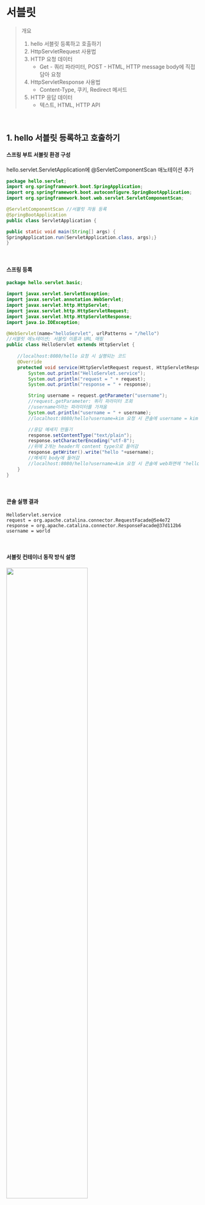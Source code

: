 # 서블릿
> 개요
> 1. hello 서블릿 등록하고 호출하기
> 2. HttpServletRequest 사용법
> 3. HTTP 요청 데이터
>     * Get - 쿼리 파라미터, POST - HTML, HTTP message body에 직접 담아 요청
> 4. HttpServletResponse 사용법
>     * Content-Type, 쿠키, Redirect 메서드
> 5. HTTP 응답 데이터
>     * 텍스트, HTML, HTTP API


<br>

## 1. hello 서블릿 등록하고 호출하기

#### 스프링 부트 서블릿 환경 구성

hello.servlet.ServletApplication에 @ServletComponentScan 애노테이션 추가
```java
package hello.servlet;
import org.springframework.boot.SpringApplication;
import org.springframework.boot.autoconfigure.SpringBootApplication;
import org.springframework.boot.web.servlet.ServletComponentScan;

@ServletComponentScan //서블릿 자동 등록
@SpringBootApplication
public class ServletApplication {

public static void main(String[] args) {
SpringApplication.run(ServletApplication.class, args);}
}
```

<br>

#### 스프링 등록
```java
package hello.servlet.basic;

import javax.servlet.ServletException;
import javax.servlet.annotation.WebServlet;
import javax.servlet.http.HttpServlet;
import javax.servlet.http.HttpServletRequest;
import javax.servlet.http.HttpServletResponse;
import java.io.IOException;

@WebServlet(name="helloServlet", urlPatterns = "/hello")
//서블릿 에노테이션; 서블릿 이름과 URL 매핑
public class HelloServlet extends HttpServlet {
    
    //localhost:8080/hello 요청 시 실행되는 코드
    @Override
    protected void service(HttpServletRequest request, HttpServletResponse response) throws ServletException, IOException {
        System.out.println("HelloServlet.service");
        System.out.println("request = " + request);
        System.out.println("response = " + response);

        String username = request.getParameter("username");
        //request.getParameter: 쿼리 파라미터 조회
        //username이라는 파라미터를 가져옴
        System.out.println("username = " + username);
        //localhost:8080/hello?username=kim 요청 시 콘솔에 username = kim 출력됨

        //응답 메세지 만들기
        response.setContentType("text/plain");
        response.setCharacterEncoding("utf-8");
        //위에 2개는 header의 content type으로 들어감
        response.getWriter().write("hello "+username);
        //메세지 body에 들어감
        //localhost:8080/hello?username=kim 요청 시 콘솔에 web화면에 "hello kim출력"
    }
}
```

<br>

#### 콘솔 실행 결과
```
HelloServlet.service
request = org.apache.catalina.connector.RequestFacade@5e4e72
response = org.apache.catalina.connector.ResponseFacade@37d112b6
username = world
```

<br>

#### 서블릿 컨테이너 동작 방식 설명

<img src="https://images.velog.io/images/sossont/post/c93073ee-d4a4-4fcb-b647-3093870d2380/image.png" width=65%></img>

1. spring 부트가 내장 톰켓 서버를 띄어주는데, 톰켓 서버는 서블릿 컨테이너 기능을 가지고 있다.
2. 서블릿 컨테이너에 helloServlet이 생성된다.
3. http 요청 메세지가 오면, 서버는 request와 reponse를 만들어서 helloServlet을 호출한다.
4. helloServlet의 service 메서드에서 필요한 작업 (response 메세지에 들어갈 값 입력 )을 실행한다.
5. service 메서드가 종료되면 WAS 서버가 response 정보를 가지고 response 메세지를 만들어서 웹 브라우저에 반환한다.

<br>

#### HTTP 요청 메시지 로그로 확인하기
application.properties에 다음과 같은 설정 추가               
logging.level.org.apache.coyote.http11=debug


<br>

## 2. HttpServletRequest 사용법
>서블릿은 개발자가 HTTP 요청 메시지를 편리하게 사용할 수 있도록 개발자 대신에 HTTP 요청 메시지를 파싱한다. 그리고 그 결과를 HttpServletRequest 객체에 담아서 제공한다. HttpServletRequest를 사용하면, HTTP 요청 메시지를 편리하게 조회할 수 있다

```java
package hello.servlet.basic.request;

import javax.servlet.ServletException;
import javax.servlet.annotation.WebServlet;
import javax.servlet.http.Cookie;
import javax.servlet.http.HttpServlet;
import javax.servlet.http.HttpServletRequest;
import javax.servlet.http.HttpServletResponse;
import java.io.IOException;

@WebServlet(name="requestHeaderServlet", urlPatterns = "/request-header")
public class RequestHeaderServlet extends HttpServlet {


    @Override
    protected void service(HttpServletRequest request, HttpServletResponse response) throws ServletException, IOException {

        printStartLine(request);
        printHeaders(request);
        printHeaderUtils(request);
        printEtc(request);
    }

    //start line 정보
    private static void printStartLine(HttpServletRequest request) {
        System.out.println("--- REQUEST-LINE - start ---");
        System.out.println("request.getMethod() = " + request.getMethod()); //GET
        System.out.println("request.getProtocol() = " + request.getProtocol()); //HTTP/1.1
        System.out.println("request.getScheme() = " + request.getScheme()); //http
        // http://localhost:8080/request-header
        System.out.println("request.getRequestURL() = " + request.getRequestURL());
        // /request-header
        System.out.println("request.getRequestURI() = " + request.getRequestURI());
        //username=hi
        System.out.println("request.getQueryString() = " +
                request.getQueryString());
        System.out.println("request.isSecure() = " + request.isSecure()); //https 사용 유무
        System.out.println("--- REQUEST-LINE - end ---");
        System.out.println();
    }

    //Header 모든 정보
    private void printHeaders(HttpServletRequest request) {
        System.out.println("--- Headers - start ---");

        request.getHeaderNames().asIterator()
                .forEachRemaining(headerName -> System.out.println(headerName + ": " + request.getHeader(headerName)));
        System.out.println("--- Headers - end ---");
        System.out.println();
    }

    //Header 편리한 조회
    private void printHeaderUtils(HttpServletRequest request) {
        System.out.println("--- Header 편의 조회 start ---");
        System.out.println("[Host 편의 조회]");
        System.out.println("request.getServerName() = " + request.getServerName()); //Host 헤더
        System.out.println("request.getServerPort() = " + request.getServerPort()); //Host 헤더
        System.out.println();

        System.out.println("[Accept-Language 편의 조회]");
        request.getLocales().asIterator()
                .forEachRemaining(locale -> System.out.println("locale = " +
                        locale));
        System.out.println("request.getLocale() = " + request.getLocale());  //가장 우선순위 언어
        System.out.println();

        System.out.println("[cookie 편의 조회]");
        if (request.getCookies() != null) {
            for (Cookie cookie : request.getCookies()) {
                System.out.println(cookie.getName() + ": " + cookie.getValue());
            }
        }
        System.out.println();

        System.out.println("[Content 편의 조회]");
        System.out.println("request.getContentType() = " +
                request.getContentType());
        System.out.println("request.getContentLength() = " +request.getContentLength());
        System.out.println("request.getCharacterEncoding() = " +
                request.getCharacterEncoding());
        System.out.println("--- Header 편의 조회 end ---");
        System.out.println();
    }

    //기타 정보
    private void printEtc(HttpServletRequest request) {
        System.out.println("--- 기타 조회 start ---");
        System.out.println("[Remote 정보]");
        System.out.println("request.getRemoteHost() = " +
                request.getRemoteHost()); //
        System.out.println("request.getRemoteAddr() = " +
                request.getRemoteAddr()); //
        System.out.println("request.getRemotePort() = " +
                request.getRemotePort()); //
        System.out.println();
        System.out.println("[Local 정보]");
        System.out.println("request.getLocalName() = " +
                request.getLocalName()); //
        System.out.println("request.getLocalAddr() = " +
                request.getLocalAddr()); //
        System.out.println("request.getLocalPort() = " +
                request.getLocalPort()); //
        System.out.println("--- 기타 조회 end ---");
        System.out.println();
    }
}

```

<br>

####  출력 결과
```
--- REQUEST-LINE - start ---
request.getMethod() = GET
request.getProtocol() = HTTP/1.1
request.getScheme() = http
request.getRequestURL() = http://localhost:8080/request-header
request.getRequestURI() = /request-header
request.getQueryString() = username=hello
request.isSecure() = false
--- REQUEST-LINE - end ---

--- Headers - start ---
host: localhost:8080
connection: keep-alive
cache-control: max-age=0
sec-ch-ua: "Chromium";v="88", "Google Chrome";v="88", ";Not A Brand";v="99"
sec-ch-ua-mobile: ?0
upgrade-insecure-requests: 1
user-agent: Mozilla/5.0 (Macintosh; Intel Mac OS X 11_2_0) AppleWebKit/537.36 
(KHTML, like Gecko) Chrome/88.0.4324.150 Safari/537.36
accept: text/html,application/xhtml+xml,application/xml;q=0.9,image/avif,image/
webp,image/apng,*/*;q=0.8,application/signed-exchange;v=b3;q=0.9
sec-fetch-site: none
sec-fetch-mode: navigatesec-fetch-user: ?1
sec-fetch-dest: document
accept-encoding: gzip, deflate, br
accept-language: ko,en-US;q=0.9,en;q=0.8,ko-KR;q=0.7
--- Headers - end ---

--- Header 편의 조회 start ---
[Host 편의 조회]
request.getServerName() = localhost
request.getServerPort() = 8080
[Accept-Language 편의 조회]
locale = ko
locale = en_US
locale = en
locale = ko_KR
request.getLocale() = ko
[cookie 편의 조회]
[Content 편의 조회]
request.getContentType() = null
request.getContentLength() = -1
request.getCharacterEncoding() = UTF-8
--- Header 편의 조회 end ---

--- 기타 조회 start ---
[Remote 정보]
request.getRemoteHost() = 0:0:0:0:0:0:0:1
request.getRemoteAddr() = 0:0:0:0:0:0:0:1
request.getRemotePort() = 54305
[Local 정보]
request.getLocalName() = localhost
request.getLocalAddr() = 0:0:0:0:0:0:0:1
request.getLocalPort() = 8080
--- 기타 조회 end
```

<br>

## 3. HTTP 요청 데이터
> GET - 쿼리 파라미터
>* /url?username=hello&age=20
>* 메시지 바디 없이, URL의 쿼리 파라미터에 데이터를 포함해서 전달
>* 예) 검색, 필터, 페이징등에서 많이 사용하는 방식

> POST - HTML Form
>* content-type: application/x-www-form-urlencoded
>* HTTP message body에 데이터를 직접 담아서 요청
>* 예) 회원 가입, 상품 주문, HTML Form 사용

> HTTP message body에 데이터를 직접 담아서 요청
>* HTTP API에서 주로 사용, JSON, XML, TEXT
>* 데이터 형식은 주로 JSON 사용
>* POST, PUT, PATCH

<br>

### 1) GET 쿼리 파라미터
메세지 바디 없이 쿼리 파라미터로 데이터 전달     
username=hello                         
age=20                                                 

http://localhost:8080/request-param?username=hello&age=20 요청하고 파라미터 조회하기
```java
package hello.servlet.basic.request;

import javax.servlet.ServletException;
import javax.servlet.annotation.WebServlet;
import javax.servlet.http.HttpServlet;
import javax.servlet.http.HttpServletRequest;
import javax.servlet.http.HttpServletResponse;
import java.io.IOException;
import java.util.Enumeration;

/**
 * 1. 파라미터 전송 기능
 * http://localhost:8080/request-param?username=hello&age=20
 *
 * 2. 동일한 파라미터 전송 가능
 * http://localhost:8080/request-param?username=hello&username=kim&age=20
 */

@WebServlet(name = "requestParam", urlPatterns = "/request-param")
public class RequestParamServlet extends HttpServlet {

    @Override
    protected void service(HttpServletRequest request, HttpServletResponse response) throws ServletException, IOException {

        System.out.println("[전체 파라미터 조회]");
       
        request.getParameterNames().asIterator()
                .forEachRemaining(paramName -> System.out.println(paramName + "=" + request.getParameter(paramName)));
        //paramName은 username, age 같은 키를 말하고, getParameter에 넣어서 hello, age 같은 값을 구함
        System.out.println();

        System.out.println("[단일 파라미터 조회]");
        String username = request.getParameter("username");
        String age = request.getParameter("age");

        System.out.println("username = " + username);
        System.out.println("age = " + age);
        System.out.println();

        System.out.println("[이름이 같은 복수 파라미터 조회]");
        String[] usernames = request.getParameterValues("username");
        for(String name:usernames){
            System.out.println("name = " + name);
        }
        //request.getParameter() 는 하나의 파라미터 이름에 대해서 단 하나의 값만 있을 때 사용해야 한다. 
        //지금처럼 중복일 때는 request.getParameterValues() 를 사용해야 한다.
        //참고로 이렇게 중복일 때 request.getParameter() 를 사용하면 request getParameterValues() 의 첫 번째 값을 반환한다.

        response.getWriter().write("ok");

    }
}
```

<br>

#### 실행 결과
```
[전체 파라미터 조회] 
username=hello
age=20

[단일 파라미터 조회]
username = hello
age = 20

[이름이 같은 복수 파라미터 조회]
name=hello
name=kim
```


<br>

### 2)  POST HTML Form

src/main/webapp/basic/hello-form.html 생성
```html
<!DOCTYPE html>
<html>
<head>
  <meta charset="UTF-8">
  <title>Title</title>
</head>
<body>
<!--데이터가 도착할 URL:/request-param -->
<form action="/request-param" method="post">
  username: <input type="text" name="username" />
  age: <input type="text" name="age" />
  <button type="submit">전송</button>
</form>
</body>
</html>
```

<br>

#### 실행 결과
```
[전체 파라미터 조회] 
username=hello
age=20

[단일 파라미터 조회]
username = hello
age = 20

[이름이 같은 복수 파라미터 조회]
name=hello

```

POST의 HTML Form을 전송하면 웹 브라우저는 다음 형식으로 HTTP 메시지를 만든다.
* 요청 URL: http://localhost:8080/request-param
* content-type: application/x-www-form-urlencoded
* message body: username=hello&age=20

application/x-www-form-urlencoded 형식은 앞서 GET에서 살펴본 쿼리 파라미터 형식과 같다. 따라서 쿼리 파라미터 조회 메서드 request.getParameter()를 그대로 사용하면 된다. 

<br>

#### postman으로 테스트

<img src="https://github.com/somln/TIL/blob/main/Spring/MVC-1/img/postman-html.png?raw=true" width=60%></img>

<br>

### 3)-1 API 메시지 바디 - 단순 텍스트

단순한 텍스트 메시지를 HTTP 메시지 바디에 담아서 전송하고, 읽어보기

```java
package hello.servlet.basic.request;

import org.springframework.util.StreamUtils;

import javax.servlet.ServletException;
import javax.servlet.ServletInputStream;
import javax.servlet.annotation.WebServlet;
import javax.servlet.http.HttpServlet;
import javax.servlet.http.HttpServletRequest;
import javax.servlet.http.HttpServletResponse;
import java.io.IOException;
import java.io.StreamCorruptedException;
import java.nio.charset.StandardCharsets;

@WebServlet(name="RequestBodyStringServlet", urlPatterns = "/request-body-string")
public class RequestBodyStringServlet extends HttpServlet {
    @Override
    protected void service(HttpServletRequest request, HttpServletResponse response) throws ServletException, IOException {
        ServletInputStream inputStream = request.getInputStream(); //메세지 바디의 내용을 바이트 코드로 얻음
        String messageBody = StreamUtils.copyToString(inputStream, StandardCharsets.UTF_8);//바이트 코드를 String으로 변환

        System.out.println("messageBody = " + messageBody);

        response.getWriter().write("ok");
    }
}
```

* POST http://localhost:8080/request-body-string
* content-type: text/plain
* message body: hello
* 결과: messageBody = hello

<br>

#### postman으로 테스트
<img src="https://github.com/somln/TIL/blob/main/Spring/MVC-1/img/postman-text.png?raw=true" width=60%> </img>

<br>

### 3)-2 JSON 형식 전송

JSON 형식으로 파싱할 수 있게 객체를 하나 생성

hello.servlet.basic.HelloData

```java
package hello.servlet.basic;

import lombok.Getter;
import lombok.Setter;

@Getter
@Setter
public class HelloData {

    private String username;
    private int age;

}

```

<br>

```java
package hello.servlet.basic.request;

import com.fasterxml.jackson.databind.ObjectMapper;
import hello.servlet.basic.HelloData;
import org.springframework.util.StreamUtils;

import javax.servlet.ServletException;
import javax.servlet.ServletInputStream;
import javax.servlet.annotation.WebServlet;
import javax.servlet.http.HttpServlet;
import javax.servlet.http.HttpServletRequest;
import javax.servlet.http.HttpServletResponse;
import java.io.IOException;
import java.nio.charset.StandardCharsets;

@WebServlet(name = "requestBodyJsonServlet", urlPatterns = "/request-body-json")
public class RequestBodyJsonServlet extends HttpServlet {

    private ObjectMapper objectMapper = new ObjectMapper();
    @Override
    protected void service(HttpServletRequest request, HttpServletResponse response) throws ServletException, IOException {
        ServletInputStream inputStream = request.getInputStream();
        String messageBody = StreamUtils.copyToString(inputStream, StandardCharsets.UTF_8);

        System.out.println("messageBody = " + messageBody);

        HelloData helloData = objectMapper.readValue(messageBody, HelloData.class);
        //messageBody를 읽어서 HelloData 객체로 변환
        System.out.println("helloData.username = " + helloData.getUsername());
        System.out.println("helloData.age = " + helloData.getAge());

        response.getWriter().write("ok");
    }
}

```

* POST http://localhost:8080/request-body-json
* content-type: application/json
* message body: {"username": "hello", "age": 20}
* 결과: messageBody = {"username": "hello", "age": 20}

<br>

#### postman으로 테스트
<img src="https://github.com/somln/TIL/blob/main/Spring/MVC-1/img/postman-josn.png?raw=true" width=60%> </img>


<br>

## 4. HttpServletResponse 사용법

> HttpServletResponse 역할 :HTTP 응답 메시지 생성
> 1.  HTTP 응답코드 지정
> 2. 헤더 생성
>  * 편의 기능 제공
>  -> Content-Type, 쿠키, Redirect
> 3. 바디 생성  

```java
package hello.servlet.basic.response;
import javax.servlet.ServletException;
import javax.servlet.annotation.WebServlet;
import javax.servlet.http.Cookie;
import javax.servlet.http.HttpServlet;
import javax.servlet.http.HttpServletRequest;
import javax.servlet.http.HttpServletResponse;
import java.io.IOException;
import java.io.PrintWriter;
/**
 * http://localhost:8080/response-header
 *
 */
@WebServlet(name = "responseHeaderServlet", urlPatterns = "/response-header")
public class ResponseHeaderServlet extends HttpServlet {
    @Override
    protected void service(HttpServletRequest request, HttpServletResponse response)
            throws ServletException, IOException {
        
        //[status-line]
        response.setStatus(HttpServletResponse.SC_OK); //200

        //[response-headers]
        response.setHeader("Content-Type", "text/plain;charset=utf-8");
        response.setHeader("Cache-Control", "no-cache, no-store, mustrevalidate");
        response.setHeader("Pragma", "no-cache");
        response.setHeader("my-header","hello");

        //[Header 편의 메서드]
        content(response);
        cookie(response);
        redirect(response);

        //[message body]
        PrintWriter writer = response.getWriter();
        writer.println("ok");
    }

    //Content 편의 메서드
    private void content(HttpServletResponse response) {
        //{Content-Type: text/plain;charset=utf-8}
        //{Content-Length: 2}
        //response.setHeader("Content-Type", "text/plain;charset=utf-8");
        response.setContentType("text/plain");
        response.setCharacterEncoding("utf-8");
        //response.setContentLength(2); //(생략시 자동 생성)
    }


    //cookie 편의 메서드
    private void cookie(HttpServletResponse response) {
        //{Set-Cookie: myCookie=good; Max-Age=600;}
        //response.setHeader("Set-Cookie", "myCookie=good; Max-Age=600");
        Cookie cookie = new Cookie("myCookie", "good");
        cookie.setMaxAge(600); //600초
        response.addCookie(cookie);
    }

    private void redirect(HttpServletResponse response) throws IOException {
        //{Status Code 302}
        //{Location: /basic/hello-form.html}
        //response.setStatus(HttpServletResponse.SC_FOUND); //302
        //response.setHeader("Location", "/basic/hello-form.html");
        response.sendRedirect("/basic/hello-form.html");
    }
}
```

<br>

#### 편의 메서드만 사용

```java
package hello.servlet.basic.response;

import javax.servlet.ServletException;
import javax.servlet.annotation.WebServlet;
import javax.servlet.http.Cookie;
import javax.servlet.http.HttpServlet;
import javax.servlet.http.HttpServletRequest;
import javax.servlet.http.HttpServletResponse;
import java.io.IOException;
import java.io.PrintWriter;

@WebServlet(name="responseHeaderServlet2", urlPatterns = "/response-header2")
public class ResponseHeaderServlet2 extends HttpServlet {

    @Override
    protected void service(HttpServletRequest request, HttpServletResponse response) throws ServletException, IOException {

        //start-line
        response.setStatus(HttpServletResponse.SC_OK);

        //header
        response.setContentType("text/plain");
        response.setCharacterEncoding("UTF-8");

        Cookie cookie = new Cookie("my-cookie","hello");
        cookie.setMaxAge(600);
        response.addCookie(cookie);

        response.sendRedirect("/basic/hello-form.html");

        //body
        PrintWriter writer = response.getWriter();
        writer.println("0k");

    }
}
```

#### 실행 결과
<img src="https://github.com/somln/TIL/blob/main/Spring/MVC-1/img/response-header2.png?raw=true" width=60%></img>

<br>

## 5. HTTP 응답 데이터
> 1. 단순 텍스트 응답
> -> 앞에서 살펴봄 ( writer.println("ok"); )
> 2. HTML 응답
> 3. HTTP API - MessageBody JSON 응답

#### HTML
```java

package hello.servlet.basic.response;

import javax.servlet.ServletException;
import javax.servlet.annotation.WebServlet;
import javax.servlet.http.HttpServlet;
import javax.servlet.http.HttpServletRequest;
import javax.servlet.http.HttpServletResponse;
import java.io.IOException;
import java.io.PrintWriter;

@WebServlet(name ="ResponseHtmlServlet", urlPatterns = "/response-html")
public class ResponseHtmlServlet extends HttpServlet{

    @Override
    protected void service(HttpServletRequest request, HttpServletResponse response) throws ServletException, IOException {

        //html을 보낸다고 명시
        response.setContentType("text/html");
        response.setCharacterEncoding("UTF-8");

        PrintWriter writer = response.getWriter();
        writer.println("<html>");
        writer.println("<body>");
        writer.println(" <div>안녕?</div>");
        writer.println("</body>");
        writer.println("</html>");

    }
}
```

<br>


#### HTTP API
```java
import javax.servlet.ServletException;
import javax.servlet.annotation.WebServlet;
import javax.servlet.http.HttpServlet;
import javax.servlet.http.HttpServletRequest;
import javax.servlet.http.HttpServletResponse;
import java.io.IOException;
import java.util.HashMap;

@WebServlet(name="responseJsonServlet", urlPatterns = "/response-json")
public class ResponseJsonServlet extends HttpServlet {

    ObjectMapper objectMapper = new ObjectMapper();

    @Override
    protected void service(HttpServletRequest request, HttpServletResponse response) throws ServletException, IOException {

        response.setContentType("application/json");
        response.setCharacterEncoding("UTF-8");

        //Content-Type: application/json
        HelloData helloData = new HelloData();
        helloData.setUsername("kim");
        helloData.setAge(20);

        //{"username":"kim","age":20}
        String result = objectMapper.writeValueAsString(helloData);
        //객체에 저장된 값을 string으로 반환
        response.getWriter().write(result);

    }
}

```
